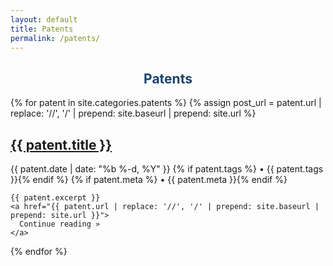 ```yaml
---
layout: default
title: Patents
permalink: /patents/
---
```

<div>
  <article class="post">
    <h2 class="post-title" style="text-align: center;color:#1a426d"> <b>Patents</b> </h2>
  </article>

  {% for patent in site.categories.patents %}
  {% assign post_url = patent.url | replace: '//', '/' | prepend: site.baseurl | prepend: site.url %}

  <article class="post">
    <h1 class="post-title">
      <a href="{{ patent.url | replace: '//', '/' | prepend: site.baseurl | prepend: site.url }}">
        {{ patent.title }}
      </a>
    </h1>
    <p class="post-meta">
        <span class="post-meta">
            {{ patent.date | date: "%b %-d, %Y" }}
            {% if patent.tags %} • {{ patent.tags }}{% endif %}
            {% if patent.meta %} • {{ patent.meta }}{% endif %}
        </span>
    </p>

    {{ patent.excerpt }}
    <a href="{{ patent.url | replace: '//', '/' | prepend: site.baseurl | prepend: site.url }}">
      Continue reading »
    </a>
  </article>
  {% endfor %}
